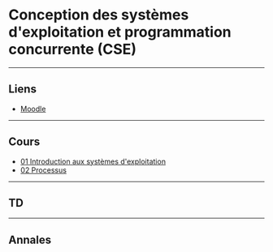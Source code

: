 # Conception des systèmes d'exploitation et programmation concurrente (CSE)

***

## Liens
* [Moodle](https://im2ag-moodle.e.ujf-grenoble.fr/course/view.php?id=104)

***

## Cours
* [01 Introduction aux systèmes d'exploitation](Cours/01_Introduction_aux_systemes_dexploitation.pdf)
* [02 Processus](Cours/02_Processus.pdf)

***

## TD

***

## Annales
